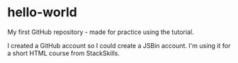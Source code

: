 # hello-world
My first GitHub repository - made for practice using the tutorial.

I created a GitHub account so I could create a JSBin account. I'm using it for a short HTML course from StackSkills.
